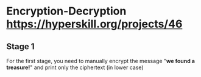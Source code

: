 # Encryption-Decryption https://hyperskill.org/projects/46
## Stage 1
For the first stage, you need to manually encrypt the message "**we found a treasure!**" and print only the ciphertext (in lower case)
